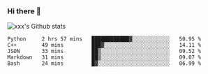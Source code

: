 ### Hi there 👋

<!--
**sdy623/sdy623** is a ✨ _special_ ✨ repository because its `README.md` (this file) appears on your GitHub profile.

Here are some ideas to get you started:

- 🔭 I’m currently working on ...
- 🌱 I’m currently learning ...
- 👯 I’m looking to collaborate on ...
- 🤔 I’m looking for help with ...
- 💬 Ask me about ...
- 📫 How to reach me: ...
- 😄 Pronouns: ...
- ⚡ Fun fact: ...
-->
![xxx's Github stats](https://github-readme-stats.vercel.app/api?username=sdy623&show_icons=true)

<!--START_SECTION:waka-->
```text
Python     2 hrs 57 mins   ████████████▓░░░░░░░░░░░░   50.95 % 
C++        49 mins         ███▓░░░░░░░░░░░░░░░░░░░░░   14.11 % 
JSON       33 mins         ██▒░░░░░░░░░░░░░░░░░░░░░░   09.52 % 
Markdown   31 mins         ██▒░░░░░░░░░░░░░░░░░░░░░░   09.07 % 
Bash       24 mins         █▓░░░░░░░░░░░░░░░░░░░░░░░   06.99 % 
```
<!--END_SECTION:waka-->

